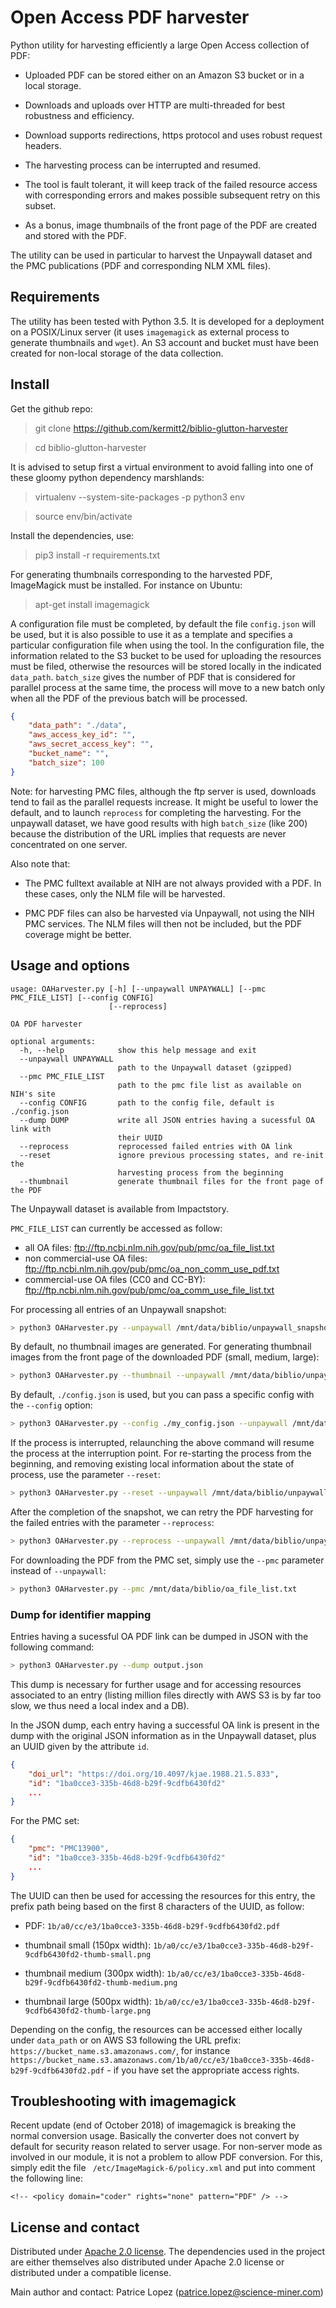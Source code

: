 # Open Access PDF harvester

Python utility for harvesting efficiently a large Open Access collection of PDF: 

* Uploaded PDF can be stored either on an Amazon S3 bucket or in a local storage. 

* Downloads and uploads over HTTP are multi-threaded for best robustness and efficiency. 

* Download supports redirections, https protocol and uses robust request headers. 

* The harvesting process can be interrupted and resumed.

* The tool is fault tolerant, it will keep track of the failed resource access with corresponding errors and makes possible subsequent retry on this subset. 

* As a bonus, image thumbnails of the front page of the PDF are created and stored with the PDF.

The utility can be used in particular to harvest the Unpaywall dataset and the PMC publications (PDF and corresponding NLM XML files).

## Requirements

The utility has been tested with Python 3.5. It is developed for a deployment on a POSIX/Linux server (it uses `imagemagick` as external process to generate thumbnails and `wget`). An S3 account and bucket must have been created for non-local storage of the data collection. 

## Install

Get the github repo:

> git clone https://github.com/kermitt2/biblio-glutton-harvester

> cd biblio-glutton-harvester

It is advised to setup first a virtual environment to avoid falling into one of these gloomy python dependency marshlands:

> virtualenv --system-site-packages -p python3 env

> source env/bin/activate

Install the dependencies, use:

> pip3 install -r requirements.txt

For generating thumbnails corresponding to the harvested PDF, ImageMagick must be installed. For instance on Ubuntu:

> apt-get install imagemagick

A configuration file must be completed, by default the file `config.json` will be used, but it is also possible to use it as a template and specifies a particular configuration file when using the tool. In the configuration file, the information related to the S3 bucket to be used for uploading the resources must be filed, otherwise the resources will be stored locally in the indicated `data_path`. `batch_size` gives the number of PDF that is considered for parallel process at the same time, the process will move to a new batch only when all the PDF of the previous batch will be processed.  

```json
{
    "data_path": "./data",
    "aws_access_key_id": "",
    "aws_secret_access_key": "",
    "bucket_name": "",
    "batch_size": 100
}
```

Note: for harvesting PMC files, although the ftp server is used, downloads tend to fail as the parallel requests increase. It might be useful to lower the default, and to launch `reprocess` for completing the harvesting. For the unpaywall dataset, we have good results with high `batch_size` (like 200) because the distribution of the URL implies that requests are never concentrated on one server. 

Also note that: 

* The PMC fulltext available at NIH are not always provided with a PDF. In these cases, only the NLM file will be harvested.

* PMC PDF files can also be harvested via Unpaywall, not using the NIH PMC services. The NLM files will then not be included, but the PDF coverage might be better.


## Usage and options


```
usage: OAHarvester.py [-h] [--unpaywall UNPAYWALL] [--pmc PMC_FILE_LIST] [--config CONFIG]
                      [--reprocess]

OA PDF harvester

optional arguments:
  -h, --help            show this help message and exit
  --unpaywall UNPAYWALL
                        path to the Unpaywall dataset (gzipped)
  --pmc PMC_FILE_LIST
                        path to the pmc file list as available on NIH's site
  --config CONFIG       path to the config file, default is ./config.json
  --dump DUMP           write all JSON entries having a sucessful OA link with
                        their UUID
  --reprocess           reprocessed failed entries with OA link
  --reset               ignore previous processing states, and re-init the
                        harvesting process from the beginning  
  --thumbnail           generate thumbnail files for the front page of the PDF
```

The Unpaywall dataset is available from Impactstory. 

`PMC_FILE_LIST` can currently be accessed as follow:
- all OA files: ftp://ftp.ncbi.nlm.nih.gov/pub/pmc/oa_file_list.txt
- non commercial-use OA files: ftp://ftp.ncbi.nlm.nih.gov/pub/pmc/oa_non_comm_use_pdf.txt
- commercial-use OA files (CC0 and CC-BY): ftp://ftp.ncbi.nlm.nih.gov/pub/pmc/oa_comm_use_file_list.txt


For processing all entries of an Unpaywall snapshot:

```bash
> python3 OAHarvester.py --unpaywall /mnt/data/biblio/unpaywall_snapshot_2018-06-21T164548_with_versions.jsonl.gz
```

By default, no thumbnail images are generated. For generating thumbnail images from the front page of the downloaded PDF (small, medium, large):

```bash
> python3 OAHarvester.py --thumbnail --unpaywall /mnt/data/biblio/unpaywall_snapshot_2018-06-21T164548_with_versions.jsonl.gz 
```

By default, `./config.json` is used, but you can pass a specific config with the `--config` option:

```bash
> python3 OAHarvester.py --config ./my_config.json --unpaywall /mnt/data/biblio/unpaywall_snapshot_2018-06-21T164548_with_versions.jsonl.gz
```

If the process is interrupted, relaunching the above command will resume the process at the interruption point. For re-starting the process from the beginning, and removing existing local information about the state of process, use the parameter `--reset`:

```bash
> python3 OAHarvester.py --reset --unpaywall /mnt/data/biblio/unpaywall_snapshot_2018-06-21T164548_with_versions.jsonl.gz
```

After the completion of the snapshot, we can retry the PDF harvesting for the failed entries with the parameter `--reprocess`:

```bash
> python3 OAHarvester.py --reprocess --unpaywall /mnt/data/biblio/unpaywall_snapshot_2018-06-21T164548_with_versions.jsonl.gz
```

For downloading the PDF from the PMC set, simply use the `--pmc` parameter instead of `--unpaywall`:

```bash
> python3 OAHarvester.py --pmc /mnt/data/biblio/oa_file_list.txt
```


### Dump for identifier mapping

Entries having a sucessful OA PDF link can be dumped in JSON with the following command:

```bash
> python3 OAHarvester.py --dump output.json
```

This dump is necessary for further usage and for accessing resources associated to an entry (listing million files directly with AWS S3 is by far too slow, we thus need a local index and a DB).

In the JSON dump, each entry having a successful OA link is present in the dump with the original JSON information as in the Unpaywall dataset, plus an UUID given by the attribute `id`.

```json
{ 
    "doi_url": "https://doi.org/10.4097/kjae.1988.21.5.833",
    "id": "1ba0cce3-335b-46d8-b29f-9cdfb6430fd2" 
    ...
}
```

For the PMC set:

```json
{ 
    "pmc": "PMC13900",
    "id": "1ba0cce3-335b-46d8-b29f-9cdfb6430fd2" 
    ...
}
```

The UUID can then be used for accessing the resources for this entry, the prefix path being based on the first 8 characters of the UUID, as follow: 

- PDF: `1b/a0/cc/e3/1ba0cce3-335b-46d8-b29f-9cdfb6430fd2.pdf`

- thumbnail small (150px width): `1b/a0/cc/e3/1ba0cce3-335b-46d8-b29f-9cdfb6430fd2-thumb-small.png`

- thumbnail medium (300px width): `1b/a0/cc/e3/1ba0cce3-335b-46d8-b29f-9cdfb6430fd2-thumb-medium.png`

- thumbnail large (500px width): `1b/a0/cc/e3/1ba0cce3-335b-46d8-b29f-9cdfb6430fd2-thumb-large.png`

Depending on the config, the resources can be accessed either locally under `data_path` or on AWS S3 following the URL prefix: `https://bucket_name.s3.amazonaws.com/`, for instance `https://bucket_name.s3.amazonaws.com/1b/a0/cc/e3/1ba0cce3-335b-46d8-b29f-9cdfb6430fd2.pdf` - if you have set the appropriate access rights.


## Troubleshooting with imagemagick

Recent update (end of October 2018) of imagemagick is breaking the normal conversion usage. Basically the converter does not convert by default for security reason related to server usage. For non-server mode as involved in our module, it is not a problem to allow PDF conversion. For this, simply edit the file 
` /etc/ImageMagick-6/policy.xml` and put into comment the following line: 

```
<!-- <policy domain="coder" rights="none" pattern="PDF" /> -->
```


## License and contact

Distributed under [Apache 2.0 license](http://www.apache.org/licenses/LICENSE-2.0). The dependencies used in the project are either themselves also distributed under Apache 2.0 license or distributed under a compatible license. 

Main author and contact: Patrice Lopez (<patrice.lopez@science-miner.com>)
